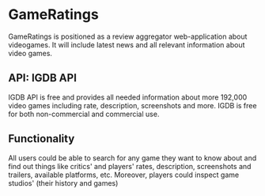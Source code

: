 # GameRatings

GameRatings is positioned as a review aggregator web-application about videogames. It will include latest news and all relevant information about video games.

## API: IGDB API

IGDB API is free and provides all needed information about more 192,000 video games including rate, description, screenshots and more. IGDB is free for both non-commercial and commercial use.

## Functionality

All users could be able to search for any game they want to know about and find out things like critics' and players' rates, description, screenshots and trailers, available platforms, etc. Moreover, players could inspect game studios' (their history and games)
